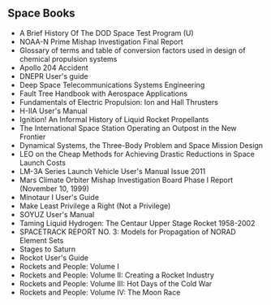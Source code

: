 
<h2>Space Books</h2>


<ul>

                             

 <li><a target="_blank" href="https://github.com/manjunath5496/Space-Books/blob/master/spc(1).pdf" style="text-decoration:none;">A Brief History Of The DOD Space Test Program (U)</a></li>

 <li><a target="_blank" href="https://github.com/manjunath5496/Space-Books/blob/master/spc(2).pdf" style="text-decoration:none;">NOAA-N Prime Mishap Investigation Final Report</a></li>

<li><a target="_blank" href="https://github.com/manjunath5496/Space-Books/blob/master/spc(3).pdf" style="text-decoration:none;">Glossary of terms and table of conversion factors used in design of chemical propulsion systems</a></li>
 <li><a target="_blank" href="https://github.com/manjunath5496/Space-Books/blob/master/spc(4).pdf" style="text-decoration:none;">Apollo 204 Accident</a></li>                              
<li><a target="_blank" href="https://github.com/manjunath5496/Space-Books/blob/master/spc(5).pdf" style="text-decoration:none;">DNEPR User's guide</a></li>
<li><a target="_blank" href="https://github.com/manjunath5496/Space-Books/blob/master/spc(6).pdf" style="text-decoration:none;">Deep Space Telecommunications
Systems Engineering</a></li>
 <li><a target="_blank" href="https://github.com/manjunath5496/Space-Books/blob/master/spc(7).pdf" style="text-decoration:none;">Fault Tree Handbook with Aerospace Applications </a></li>

 <li><a target="_blank" href="https://github.com/manjunath5496/Space-Books/blob/master/spc(8).pdf" style="text-decoration:none;"> Fundamentals of Electric
Propulsion: Ion and Hall Thrusters </a></li>
   <li><a target="_blank" href="https://github.com/manjunath5496/Space-Books/blob/master/spc(9).pdf" style="text-decoration:none;">H-IIA User's Manual</a></li>
  
   
 <li><a target="_blank" href="https://github.com/manjunath5496/Space-Books/blob/master/spc(10).pdf" style="text-decoration:none;">Ignition! An Informal History of Liquid Rocket Propellants </a></li>                              
<li><a target="_blank" href="https://github.com/manjunath5496/Space-Books/blob/master/spc(11).pdf" style="text-decoration:none;">The International Space Station
Operating an Outpost in the New Frontier</a></li>
<li><a target="_blank" href="https://github.com/manjunath5496/Space-Books/blob/master/spc(12).pdf" style="text-decoration:none;">Dynamical Systems, the Three-Body Problem
and Space Mission Design</a></li>
<li><a target="_blank" href="https://github.com/manjunath5496/Space-Books/blob/master/spc(13).pdf" style="text-decoration:none;">LEO on the Cheap
Methods for Achieving Drastic Reductions in Space Launch Costs</a></li>

<li><a target="_blank" href="https://github.com/manjunath5496/Space-Books/blob/master/spc(14).pdf" style="text-decoration:none;">LM-3A Series Launch Vehicle
User's Manual Issue 2011</a></li>
                              
<li><a target="_blank" href="https://github.com/manjunath5496/Space-Books/blob/master/spc(15).pdf" style="text-decoration:none;">Mars Climate Orbiter Mishap Investigation Board
Phase I Report (November 10, 1999)</a></li>

<li><a target="_blank" href="https://github.com/manjunath5496/Space-Books/blob/master/spc(16).pdf" style="text-decoration:none;">Minotaur I User's Guide</a></li>

  <li><a target="_blank" href="https://github.com/manjunath5496/Space-Books/blob/master/spc(17).pdf" style="text-decoration:none;">Make Least Privilege a Right (Not a Privilege)</a></li>   
  
<li><a target="_blank" href="https://github.com/manjunath5496/Space-Books/blob/master/spc(18).pdf" style="text-decoration:none;">SOYUZ User's Manual</a></li> 

  
<li><a target="_blank" href="https://github.com/manjunath5496/Space-Books/blob/master/spc(19).pdf" style="text-decoration:none;">Taming Liquid Hydrogen: The Centaur Upper Stage Rocket 1958-2002</a></li> 

<li><a target="_blank" href="https://github.com/manjunath5496/Space-Books/blob/master/spc(20).pdf" style="text-decoration:none;">SPACETRACK REPORT NO. 3: Models for Propagation of NORAD Element Sets</a></li>

<li><a target="_blank" href="https://github.com/manjunath5496/Space-Books/blob/master/spc(21).pdf" style="text-decoration:none;">Stages to Saturn</a></li>
<li><a target="_blank" href="https://github.com/manjunath5496/Space-Books/blob/master/spc(22).pdf" style="text-decoration:none;">Rockot User's
Guide</a></li> 
 <li><a target="_blank" href="https://github.com/manjunath5496/Space-Books/blob/master/spc(23).pdf" style="text-decoration:none;">Rockets and People: Volume I</a></li> 
 

   <li><a target="_blank" href="https://github.com/manjunath5496/Space-Books/blob/master/spc(24).pdf" style="text-decoration:none;">Rockets and People: Volume II: Creating a Rocket Industry</a></li>
 
   <li><a target="_blank" href="https://github.com/manjunath5496/Space-Books/blob/master/spc(25).pdf" style="text-decoration:none;">Rockets and People: 
Volume III: Hot Days of the Cold War</a></li>                              
 <li><a target="_blank" href="https://github.com/manjunath5496/Space-Books/blob/master/spc(26).pdf" style="text-decoration:none;">Rockets and People: Volume IV: The Moon Race</a></li>
 </ul>
  
  
  
